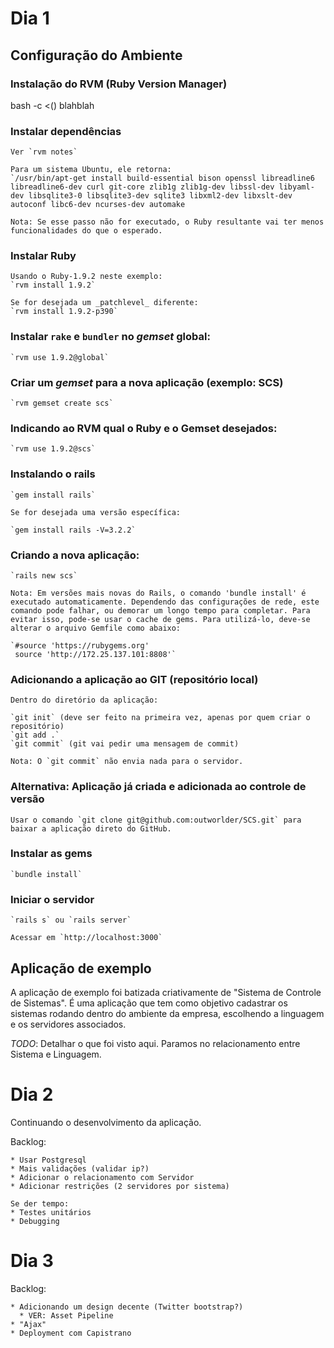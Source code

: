 Dia 1
=====

Configuração do Ambiente
-------------------------

### Instalação do RVM (Ruby Version Manager)

bash -c <() blahblah

### Instalar dependências
    Ver `rvm notes`

    Para um sistema Ubuntu, ele retorna:
    `/usr/bin/apt-get install build-essential bison openssl libreadline6 libreadline6-dev curl git-core zlib1g zlib1g-dev libssl-dev libyaml-dev libsqlite3-0 libsqlite3-dev sqlite3 libxml2-dev libxslt-dev autoconf libc6-dev ncurses-dev automake

    Nota: Se esse passo não for executado, o Ruby resultante vai ter menos funcionalidades do que o esperado.
   
### Instalar Ruby

    Usando o Ruby-1.9.2 neste exemplo:
    `rvm install 1.9.2`

    Se for desejada um _patchlevel_ diferente:
    `rvm install 1.9.2-p390`

### Instalar `rake` e `bundler` no _gemset_ global:

    `rvm use 1.9.2@global`

### Criar um _gemset_ para a nova aplicação (exemplo: SCS)

    `rvm gemset create scs`

### Indicando ao RVM qual o Ruby e o Gemset desejados:

    `rvm use 1.9.2@scs`

### Instalando o rails

    `gem install rails`

    Se for desejada uma versão específica:

    `gem install rails -V=3.2.2`

### Criando a nova aplicação:

    `rails new scs`

    Nota: Em versões mais novas do Rails, o comando 'bundle install' é executado automaticamente. Dependendo das configurações de rede, este comando pode falhar, ou demorar um longo tempo para completar. Para evitar isso, pode-se usar o cache de gems. Para utilizá-lo, deve-se alterar o arquivo Gemfile como abaixo:

    `#source 'https://rubygems.org'
     source 'http://172.25.137.101:8808'`

### Adicionando a aplicação ao GIT (repositório local)

    Dentro do diretório da aplicação:
    
    `git init` (deve ser feito na primeira vez, apenas por quem criar o repositório)
    `git add .`
    `git commit` (git vai pedir uma mensagem de commit)

    Nota: O `git commit` não envia nada para o servidor.

### Alternativa: Aplicação já criada e adicionada ao controle de versão

    Usar o comando `git clone git@github.com:outworlder/SCS.git` para baixar a aplicação direto do GitHub.
    
### Instalar as gems

    `bundle install`

### Iniciar o servidor

    `rails s` ou `rails server`

    Acessar em `http://localhost:3000`


Aplicação de exemplo
--------------------

A aplicação de exemplo foi batizada criativamente de "Sistema de Controle de Sistemas". É uma aplicação que tem como objetivo cadastrar os sistemas rodando dentro do ambiente da empresa, escolhendo a linguagem e os servidores associados.


*TODO*: Detalhar o que foi visto aqui. Paramos no relacionamento entre Sistema e Linguagem.


Dia 2
=====

Continuando o desenvolvimento da aplicação.

Backlog:

	* Usar Postgresql
 	* Mais validações (validar ip?)
	* Adicionar o relacionamento com Servidor
	* Adicionar restrições (2 servidores por sistema)
	
	Se der tempo:
	* Testes unitários 
	* Debugging

Dia 3
=====

Backlog:

	* Adicionando um design decente (Twitter bootstrap?)
	  * VER: Asset Pipeline
	* "Ajax"
	* Deployment com Capistrano

